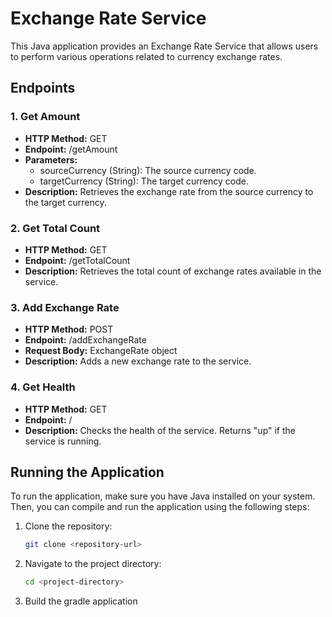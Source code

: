 # Exchange Rate Service

This Java application provides an Exchange Rate Service that allows users to perform various operations related to currency exchange rates.

## Endpoints

### 1. Get Amount
- **HTTP Method:** GET
- **Endpoint:** /getAmount
- **Parameters:**
  - sourceCurrency (String): The source currency code.
  - targetCurrency (String): The target currency code.
- **Description:** Retrieves the exchange rate from the source currency to the target currency.

### 2. Get Total Count
- **HTTP Method:** GET
- **Endpoint:** /getTotalCount
- **Description:** Retrieves the total count of exchange rates available in the service.

### 3. Add Exchange Rate
- **HTTP Method:** POST
- **Endpoint:** /addExchangeRate
- **Request Body:** ExchangeRate object
- **Description:** Adds a new exchange rate to the service.

### 4. Get Health
- **HTTP Method:** GET
- **Endpoint:** /
- **Description:** Checks the health of the service. Returns "up" if the service is running.

## Running the Application

To run the application, make sure you have Java installed on your system. Then, you can compile and run the application using the following steps:

1. Clone the repository:
   ```bash
   git clone <repository-url>

2. Navigate to the project directory:
   ```bash
   cd <project-directory>

   
3. Build the gradle application
   ```bash
   

